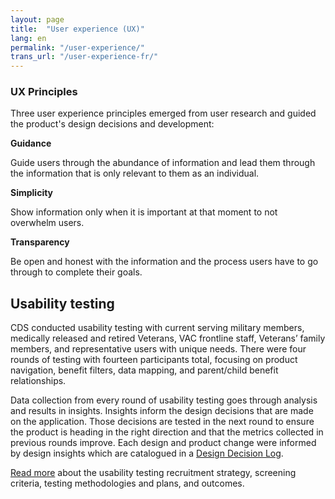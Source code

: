 ```yaml
---
layout: page
title:  "User experience (UX)"
lang: en
permalink: "/user-experience/"
trans_url: "/user-experience-fr/"
---
```


### UX Principles

Three user experience principles emerged from user research and guided the product's design decisions and development:

**Guidance**

Guide users through the abundance of information and lead them through the information that is only relevant to them as an individual.

**Simplicity**

Show information only when it is important at that moment to not overwhelm users.

**Transparency**

Be open and honest with the information and the process users have to go through to complete their goals.

## Usability testing

CDS conducted usability testing with current serving military members, medically released and retired Veterans, VAC frontline staff, Veterans’ family members, and representative users with unique needs.  There were four rounds of testing with fourteen participants total, focusing on product navigation, benefit filters, data mapping, and parent/child benefit relationships.  

Data collection from every round of usability testing goes through analysis and results in insights. Insights inform the design decisions that are made on the application. Those decisions are tested in the next round to ensure the product is heading in the right direction and that the metrics collected in previous rounds improve. Each design and product change were informed by design insights which are catalogued in a [Design Decision Log](https://docs.google.com/presentation/d/12MvxpyNrzi64RBuz_F7oAVRQhPVtcOmskT5BPuZZj3c/edit#slide=id.p1).

[Read more](https://github.com/cds-snc/vac-benefits-directory/wiki/Usability-testing) about the usability testing recruitment strategy, screening criteria, testing methodologies and plans, and outcomes. 
